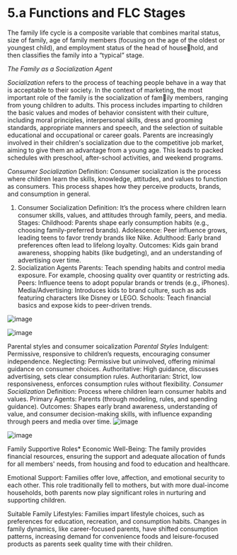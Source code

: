 # 5.a Functions and FLC Stages

The family life cycle is a composite variable that combines marital 
status, size of family, age of family members (focusing on the age of the 
oldest or youngest child), and employment status of the head of household, and then classifies the family into a “typical” stage.

*The Family as a Socialization Agent*

*Socialization* refers to the process of teaching people behave in a way that is acceptable to their 
society. In the context of marketing, the most important role of the family is the socialization of family members, ranging from young children to adults. This process includes imparting to children the basic values and modes of behavior consistent with their culture, including moral principles, interpersonal skills, dress and grooming standards, appropriate manners and speech, and the selection of suitable educational and occupational or career goals.
Parents are increasingly involved in their children's socialization due to the competitive job market, aiming to give them an advantage from a young age. This leads to packed schedules with preschool, after-school activities, and weekend programs. 

*Consumer Socialization*
Definition: Consumer socialization is the process where children learn the skills, knowledge, attitudes, and values to function as consumers. This process shapes how they perceive products, brands, and consumption in general.

1. Consumer Socialization
Definition: It’s the process where children learn consumer skills, values, and attitudes through family, peers, and media.
Stages:
Childhood: Parents shape early consumption habits (e.g., choosing family-preferred brands).
Adolescence: Peer influence grows, leading teens to favor trendy brands like Nike.
Adulthood: Early brand preferences often lead to lifelong loyalty.
Outcomes:
Kids gain brand awareness, shopping habits (like budgeting), and an understanding of advertising over time.
2. Socialization Agents
Parents: Teach spending habits and control media exposure. For example, choosing quality over quantity or restricting ads.
Peers: Influence teens to adopt popular brands or trends (e.g., iPhones).
Media/Advertising: Introduces kids to brand culture, such as ads featuring characters like Disney or LEGO.
Schools: Teach financial basics and expose kids to peer-driven trends.

![image](https://github.com/user-attachments/assets/ea07a43f-58f5-457c-9ec9-da539cce2e22)

![image](https://github.com/user-attachments/assets/43d03025-b7f6-4310-bfd7-4818b5c9f0ed)

Parental styles and consumer soicalization 
*Parental Styles*
Indulgent: Permissive, responsive to children’s requests, encouraging consumer independence.
Neglecting: Permissive but uninvolved, offering minimal guidance on consumer choices.
Authoritative: High guidance, discusses advertising, sets clear consumption rules.
Authoritarian: Strict, low responsiveness, enforces consumption rules without flexibility.
*Consumer Socialization*
Definition: Process where children learn consumer habits and values.
Primary Agents: Parents (through modeling, rules, and spending guidance).
Outcomes: Shapes early brand awareness, understanding of value, and consumer decision-making skills, with influence expanding through peers and media over time.
![image](https://github.com/user-attachments/assets/07bd5ed3-ddbd-43bc-b4d5-a8c8a66899b9)

![image](https://github.com/user-attachments/assets/faa58204-e333-41cd-b65a-51918c815efe)

Family Supportive Roles*
Economic Well-Being: The family provides financial resources, ensuring the support and adequate allocation of funds for all members' needs, from housing and food to education and healthcare​.

Emotional Support: Families offer love, affection, and emotional security to each other. This role traditionally fell to mothers, but with more dual-income households, both parents now play significant roles in nurturing and supporting children​.

Suitable Family Lifestyles: Families impart lifestyle choices, such as preferences for education, recreation, and consumption habits. Changes in family dynamics, like career-focused parents, have shifted consumption patterns, increasing demand for convenience foods and leisure-focused products as parents seek quality time with their children.
